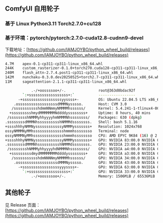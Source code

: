## ComfyUI 自用轮子
### 基于 Linux Python3.11 Torch2.7.0+cu128
### 基于环境：pytorch/pytorch:2.7.0-cuda12.8-cudnn9-devel
下载地址：[https://github.com/IAMJOYBO/python_wheel_build/releases](https://github.com/IAMJOYBO/python_wheel_build/releases)
```bash
4.7M    apex-0.1-cp311-cp311-linux_x86_64.whl
244K    custom_rasterizer-0.1.0+torch270.cuda128-cp311-cp311-linux_x86_64.whl
240M    flash_attn-2.7.4.post1-cp311-cp311-linux_x86_64.whl
142M    nunchaku-0.3.0.dev20250525+torch2.7-cp311-cp311-linux_x86_64.whl
11M     sageattention-2.1.1-cp311-cp311-linux_x86_64.whl
```
```bash
            .-/+oossssoo+/-.               root@363d0bdac92f 
        `:+ssssssssssssssssss+:`           ----------------- 
      -+ssssssssssssssssssyyssss+-         OS: Ubuntu 22.04.5 LTS x86_64 
    .ossssssssssssssssssdMMMNysssso.       Host: CVM 3.0 
   /ssssssssssshdmmNNmmyNMMMMhssssss/      Kernel: 5.4.241-1-tlinux4-0017.16 
  +ssssssssshmydMMMMMMMNddddyssssssss+     Uptime: 8 hours, 40 mins 
 /sssssssshNMMMyhhyyyyhmNMMMNhssssssss/    Packages: 630 (dpkg) 
.ssssssssdMMMNhsssssssssshNMMMdssssssss.   Shell: bash 5.1.16 
+sssshhhyNMMNyssssssssssssyNMMMysssssss+   Resolution: 1024x768 
ossyNMMMNyMMhsssssssssssssshmmmhssssssso   Terminal: node 
ossyNMMMNyMMhsssssssssssssshmmmhssssssso   CPU: AMD EPYC 9K84 (16) @ 2.600GHz 
+sssshhhyNMMNyssssssssssssyNMMMysssssss+   GPU: NVIDIA 83:00.0 NVIDIA Corporation Device 2329 
.ssssssssdMMMNhsssssssssshNMMMdssssssss.   GPU: NVIDIA 23:00.0 NVIDIA Corporation Device 2329 
 /sssssssshNMMMyhhyyyyhdNMMMNhssssssss/    GPU: NVIDIA a4:00.0 NVIDIA Corporation Device 2329 
  +sssssssssdmydMMMMMMMMddddyssssssss+     GPU: NVIDIA a3:00.0 NVIDIA Corporation Device 2329 
   /ssssssssssshdmNNNNmyNMMMMhssssss/      GPU: NVIDIA 34:00.0 NVIDIA Corporation Device 2329 
    .ossssssssssssssssssdMMMNysssso.       GPU: NVIDIA 43:00.0 NVIDIA Corporation Device 2329 
      -+sssssssssssssssssyyyssss+-         GPU: NVIDIA 63:00.0 NVIDIA Corporation Device 2329 
        `:+ssssssssssssssssss+:`           GPU: NVIDIA 33:00.0 NVIDIA Corporation Device 2329 
            .-/+oossssoo+/-.               Memory: 1506MiB / 65536MiB 
```
## 其他轮子
见 Release 页面：[https://github.com/IAMJOYBO/python_wheel_build/releases](https://github.com/IAMJOYBO/python_wheel_build/releases)
